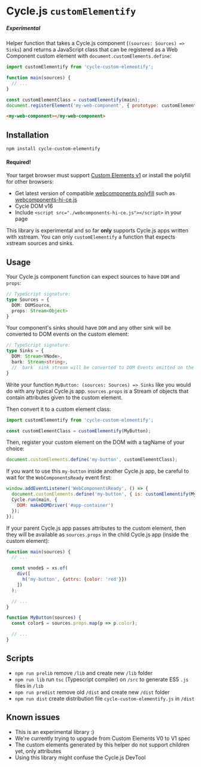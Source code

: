 # Cycle.js `customElementify`

##### Experimental

Helper function that takes a Cycle.js component (`(sources: Sources) => Sinks`) and returns a JavaScript class that can be registered as a Web Component custom element with `document.customElements.define`:

```js
import customElementify from 'cycle-custom-elementify';

function main(sources) {
  // ...
}

const customElementClass = customElementify(main);
document.registerElement('my-web-component', { prototype: customElementClass });
```

```html
<my-web-component></my-web-component>
```

## Installation

```
npm install cycle-custom-elementify
```

#### Required!

Your target browser must support [Custom Elements v1](http://webcomponents.org/polyfills/custom-elements/) or install the polyfill for other browsers:

- Get latest version of compatible [webcomponents polyfill](https://github.com/webcomponents/webcomponentsjs) such as [webcomponents-hi-ce.js](https://raw.githubusercontent.com/webcomponents/webcomponentsjs/master/webcomponents-hi-ce.js)
- Cycle DOM v16
- Include `<script src="./webcomponents-hi-ce.js"></script>` in your page

This library is experimental and so far **only** supports Cycle.js apps written with xstream. You can only `customElementify` a function that expects xstream sources and sinks.

## Usage

Your Cycle.js component function can expect sources to have `DOM` and `props`:

```typescript
// TypeScript signature:
type Sources = {
  DOM: DOMSource,
  props: Stream<Object>
}
```

Your component's sinks should have `DOM` and any other sink will be converted to DOM events on the custom element:

```typescript
// TypeScript signature:
type Sinks = {
  DOM: Stream<VNode>,
  bark: Stream<string>,
  // `bark` sink stream will be converted to DOM Events emitted on the resulting custom element
}
```

Write your function `MyButton: (sources: Sources) => Sinks` like you would do with any typical Cycle.js app. `sources.props` is a Stream of objects that contain attributes given to the custom element.

Then convert it to a custom element class:

```js
import customElementify from 'cycle-custom-elementify';

const customElementClass = customElementify(MyButton);
```

Then, register your custom element on the DOM with a tagName of your choice:

```js
document.customElements.define('my-button', customElementClass);
```

If you want to use this `my-button` inside another Cycle.js app, be careful to wait for the `WebComponentsReady` event first:

```js
window.addEventListener('WebComponentsReady', () => {
  document.customElements.define('my-button', { is: customElementify(MyButton) });
  Cycle.run(main, {
    DOM: makeDOMDriver('#app-container')
  });
});
```

If your parent Cycle.js app passes attributes to the custom element, then they will be available as `sources.props` in the child Cycle.js app (inside the custom element):

```js
function main(sources) {
  // ...

  const vnode$ = xs.of(
    div([
      h('my-button', {attrs: {color: 'red'}})
    ])
  );

  // ...
}
```

```js
function MyButton(sources) {
  const color$ = sources.props.map(p => p.color);

  // ...
}
```

## Scripts
- `npm run prelib` remove `/lib` and create new `/lib` folder
- `npm run lib` run `tsc` (Typescript compiler) on `/src` to generate ES5 `.js` files in `/lib`
- `npm run predist` remove old `/dist` and create new `/dist` folder
- `npm run dist` create distribution file `cycle-custom-elementify.js` in `/dist`

## Known issues

- This is an experimental library :)
- We're currently trying to upgrade from Custom Elements V0 to V1 spec
- The custom elements generated by this helper do not support children yet, only attributes
- Using this library might confuse the Cycle.js DevTool
